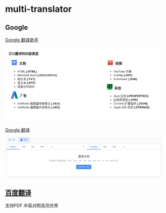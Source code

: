 
# multi-translator

## Google

[Google 翻译助手](https://translate.google.com/toolkit)

![image](/images/google-translate-toolkit-format.png)

[Google 翻译](https://translate.google.com)

![image](/images/translate-google-com.png)

## [百度翻译](https://fanyi.baidu.com)

  支持PDF
  中英对照高亮优秀
